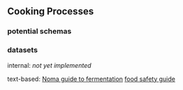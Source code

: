 ## Cooking Processes

### potential schemas


### datasets

internal: *not yet implemented*


text-based:
[Noma guide to fermentation](https://books.google.co.uk/books?id=pHFMDwAAQBAJ)
[food safety guide](https://www.reddit.com/r/Cooking/comments/m4xum8/how_to_not_kill_people_with_your_food/)